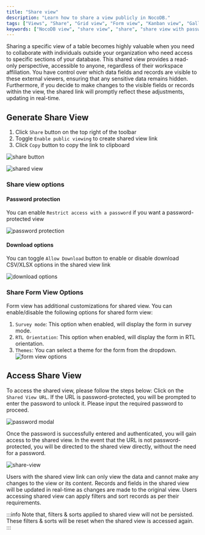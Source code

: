 ```yaml
---
title: "Share view"
description: "Learn how to share a view publicly in NocoDB."
tags: ["Views", "Share", "Grid view", "Form view", "Kanban view", "Gallery view"]
keywords: ["NocoDB view", "share view", "share", "share view with password protection", "share view with download options"]
---
```


Sharing a specific view of a table becomes highly valuable when you need to collaborate with individuals outside your organization who need access to specific sections of your database. This shared view provides a read-only perspective, accessible to anyone, regardless of their workspace affiliation. You have control over which data fields and records are visible to these external viewers, ensuring that any sensitive data remains hidden. Furthermore, if you decide to make changes to the visible fields or records within the view, the shared link will promptly reflect these adjustments, updating in real-time.

## Generate Share View
1. Click `Share` button on the top right of the toolbar
2. Toggle `Enable public viewing` to create shared view link
3. Click `Copy` button to copy the link to clipboard

![share button](/img/v2/views/share-view/share-button.png)

![shared view](/img/v2/views/share-view/share-view-modal.png)

### Share view options
#### Password protection
You can enable `Restrict access with a password` if you want a password-protected view

![password protection](/img/v2/views/share-view/share-view-modal-2.png)

#### Download options
You can toggle `Allow Download` button to enable or disable download CSV/XLSX options in the shared view link

![download options](/img/v2/views/share-view/share-view-modal-3.png)


### Share Form View Options
Form view has additional customizations for shared view. You can enable/disable the following options for shared form view:
1. `Survey mode`: This option when enabled, will display the form in survey mode.
2. `RTL Orientation`: This option when enabled, will display the form in RTL orientation.
3. `Themes`: You can select a theme for the form from the dropdown.
   ![form view options](/img/v2/views/share-view/share-view-form.png)


## Access Share View
To access the shared view, please follow the steps below:
Click on the `Shared View URL`. If the URL is password-protected, you will be prompted to enter the password to unlock it. Please input the required password to proceed.

![password modal](/img/v2/views/share-view/share-view-password.png)

Once the password is successfully entered and authenticated, you will gain access to the shared view.
In the event that the URL is not password-protected, you will be directed to the shared view directly, without the need for a password.

![share-view](/img/v2/views/share-view/share-view.png)

Users with the shared view link can only view the data and cannot make any changes to the view or its content. Records and fields in the shared view will be updated in real-time as changes are made to the original view. Users accessing shared view can apply filters and sort records as per their requirements.

:::info
Note that, filters & sorts applied to shared view will not be persisted. These filters & sorts will be reset when the shared view is accessed again.
:::
